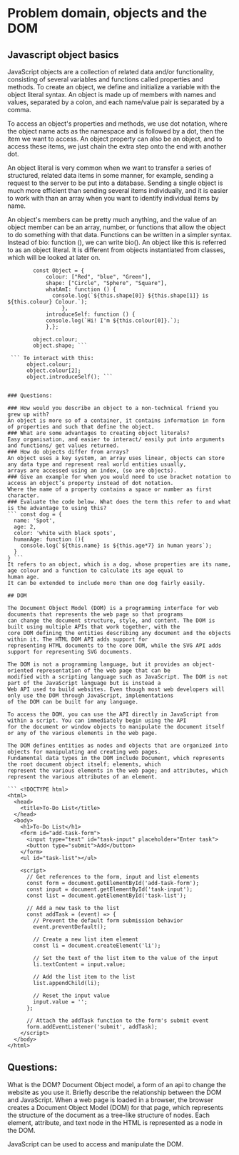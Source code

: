 # Problem domain, objects and the DOM

## Javascript object basics

JavaScript objects are a collection of related data and/or functionality, consisting of several variables and functions 
called properties and methods. To create an object, we define and initialize a variable with the object literal syntax. 
An object is made up of members with names and values, separated by a colon, and each name/value pair is separated by a comma.

To access an object's properties and methods, we use dot notation, where the object name acts as the namespace and is followed
by a dot, then the item we want to access. An object property can also be an object, and to access these items, we just chain
the extra step onto the end with another dot.

An object literal is very common when we want to transfer a series of structured, related data items in some manner,
for example, sending a request to the server to be put into a database. Sending a single object is much more efficient than
sending several items individually, and it is easier to work with than an array when you want to identify individual items
by name.

An object's members can be pretty much anything, and the value of an object member can be an array, number, or functions 
that allow the object to do something with that data. Functions can be written in a simpler syntax. Instead of bio: function 
(), we can write bio(). An object like this is referred to as an object literal. It is different from objects instantiated 
from classes, which will be looked at later on.

``` Code for Objects is as follows:
        const Object = {
            colour: ["Red", "blue", "Green"],
            shape: ["Circle", "Sphere", "Square"],
            whatAmI: function () {
              console.log(`${this.shape[0]} ${this.shape[1]} is ${this.colour} Colour.`);
                 },
            introduceSelf: function () {
            console.log(`Hi! I'm ${this.colour[0]}.`);
            },};
           
        object.colour;
        object.shape; ``` 
        
 ``` To interact with this: 
      object.colour;
      object.colour[2];
      object.introduceSelf(); ``` 
      
      
### Questions:

### How would you describe an object to a non-technical friend you grew up with?
An object is more so of a container, it contains information in form of properties and such that define the object.
### What are some advantages to creating object literals?
Easy organisation, and easier to interact/ easily put into arguments and functions/ get values returned.
### How do objects differ from arrays?
An object uses a key system, an array uses linear, objects can store any data type and represent real world entities usually,
arrays are accessed using an index, (so are objects).
### Give an example for when you would need to use bracket notation to access an object’s property instead of dot notation.
Where the name of a property contains a space or number as first character.
### Evaluate the code below. What does the term this refer to and what is the advantage to using this?
``` const dog = {
  name: 'Spot',
  age: 2,
  color: 'white with black spots',
  humanAge: function (){
    console.log(`${this.name} is ${this.age*7} in human years`);
  }
} ``` 
It refers to an object, which is a dog, whose properties are its name, age colour and a function to calculate its age equal to
human age.
It can be extended to include more than one dog fairly easily.

## DOM

The Document Object Model (DOM) is a programming interface for web documents that represents the web page so that programs 
can change the document structure, style, and content. The DOM is built using multiple APIs that work together, with the 
core DOM defining the entities describing any document and the objects within it. The HTML DOM API adds support for 
representing HTML documents to the core DOM, while the SVG API adds support for representing SVG documents.

The DOM is not a programming language, but it provides an object-oriented representation of the web page that can be 
modified with a scripting language such as JavaScript. The DOM is not part of the JavaScript language but is instead a 
Web API used to build websites. Even though most web developers will only use the DOM through JavaScript, implementations 
of the DOM can be built for any language.

To access the DOM, you can use the API directly in JavaScript from within a script. You can immediately begin using the API
for the document or window objects to manipulate the document itself or any of the various elements in the web page.

The DOM defines entities as nodes and objects that are organized into objects for manipulating and creating web pages. 
Fundamental data types in the DOM include Document, which represents the root document object itself; elements, which 
represent the various elements in the web page; and attributes, which represent the various attributes of an element.

``` <!DOCTYPE html>
<html>
  <head>
    <title>To-Do List</title>
  </head>
  <body>
    <h1>To-Do List</h1>
    <form id="add-task-form">
      <input type="text" id="task-input" placeholder="Enter task">
      <button type="submit">Add</button>
    </form>
    <ul id="task-list"></ul>

    <script>
      // Get references to the form, input and list elements
      const form = document.getElementById('add-task-form');
      const input = document.getElementById('task-input');
      const list = document.getElementById('task-list');

      // Add a new task to the list
      const addTask = (event) => {
        // Prevent the default form submission behavior
        event.preventDefault();

        // Create a new list item element
        const li = document.createElement('li');

        // Set the text of the list item to the value of the input
        li.textContent = input.value;

        // Add the list item to the list
        list.appendChild(li);

        // Reset the input value
        input.value = '';
      };

      // Attach the addTask function to the form's submit event
      form.addEventListener('submit', addTask);
    </script>
  </body>
</html>
```

## Questions:

What is the DOM?
Document Object model, a form of an api to change the website as you use it.
Briefly describe the relationship between the DOM and JavaScript.
When a web page is loaded in a browser, the browser creates a Document Object Model (DOM) for that page, which represents 
the structure of the document as a tree-like structure of nodes. Each element, attribute, and text node in the HTML is 
represented as a node in the DOM.

JavaScript can be used to access and manipulate the DOM.

        
